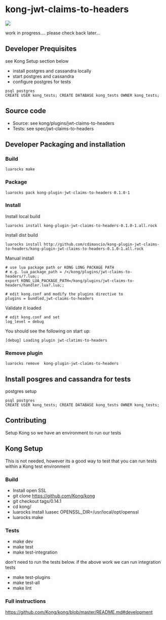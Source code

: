 # kong-jwt-claims-to-headers

![](https://travis-ci.org/cdimascio/kong-plugin-jwt-claims-to-headers.svg?branch=master)

work in progress....
please check back later...

## Developer Prequisites

see Kong Setup section below

- install postgres and cassandra locally
- start postgres and cassandra
- configure postgres for tests

```shell
psql postgres
CREATE USER kong_tests; CREATE DATABASE kong_tests OWNER kong_tests;
```

## Source code

- Source: see kong/plugins/jwt-claims-to-headers
- Tests: see spec/jwt-claims-to-headers

## Developer Packaging and installation

### Build

```shell
luarocks make
```

### Package

```shell
luarocks pack kong-plugin-jwt-claims-to-headers 0.1.0-1
```

### Install

Install local build

```shell
luarocks install kong-plugin-jwt-claims-to-headers-0.1.0-1.all.rock
```

Install dist build

```shell
luarocks install http://github.com/cdimascio/kong-plugin-jwt-claims-to-headers/kong-plugin-jwt-claims-to-headers-0.1.0-1.all.rock
```

Manual install

```shell
# use lua package path or KONG LONG PACKAGE PATH
# e.g. lua_package_path = /</kong/plugins/jwt-claims-to-headers/?.lua;;
export KONG_LUA_PACKAGE_PATH=/kong/plugins/jwt-claims-to-headers/handler.lua?.lua;;

# edit kong.conf and modify the plugins directive to
plugins = bundled,jwt-claims-to-headers
```

Validate it loaded

```shell
# edit kong.conf and set
log_level = debug
```

You should see the following on start up:

```shell
[debug] Loading plugin jwt-clatims-to-headers
```

### Remove plugin

```shell
luarocks remove  kong-plugin-jwt-claims-to-headers
```

## Install posgres and cassandra for tests

postgres setup

```
psql postgres
CREATE USER kong_tests; CREATE DATABASE kong_tests OWNER kong_tests;
```

## Contributing

Setup Kong so we have an environment to run our tests

## Kong Setup

This is not needed, however its a good way to test that you can run tests within a Kong test environment

### Build

- Install open SSL
- git clone https://github.com/Kong/kong
- git checkout tags/0.14.1
- cd kong/
- luarocks install luasec OPENSSL_DIR=/usr/local/opt/openssl
- luarocks make

### Tests

<!-- - luarocks install busted
- luarocks install luacheck -->

- make dev
- make test
- make test-integration

don't need to run the tests below. if the above work we can run integration tests

- make test-plugins
- make test-all
- make lint

### Full instructions

https://github.com/Kong/kong/blob/master/README.md#development

<!-- - export LUA_PATH=./spec/?.lua
- Install https://github.com/openresty/resty-cli

  - pip2 install hererocks
  - hererocks lua_install --lua=5.1 -r latest
    - source lua_install/bin/activate
  - luarocks install busted
  - luarocks install luacheck

  ## Build
  - luarocks make

  busted -c -->
